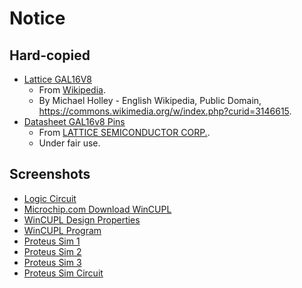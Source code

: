 # Notice

## Hard-copied

- [Lattice GAL16V8](lattice_gal_16v8.jpg)
    - From [Wikipedia](https://en.wikipedia.org/wiki/Programmable_logic_device#/media/File:Lattice_GAL_16V8.jpg).
    - By Michael Holley - English Wikipedia, Public Domain, https://commons.wikimedia.org/w/index.php?curid=3146615.
- [Datasheet GAL16v8 Pins](datasheet-gal16v8-pins.png)
    - From [LATTICE SEMICONDUCTOR CORP.](https://ece-classes.usc.edu/ee459/library/datasheets/16v8.pdf).
    - Under fair use.

## Screenshots

- [Logic Circuit](logic-circuit.png)
- [Microchip.com Download WinCUPL](microchip.com-download-wincupl.jpeg)
- [WinCUPL Design Properties](wincupl-design-properties.png)
- [WinCUPL Program](wincupl-program.png)
- [Proteus Sim 1](proteus-sim-1.png)
- [Proteus Sim 2](proteus-sim-2.png)
- [Proteus Sim 3](proteus-sim-3.png)
- [Proteus Sim Circuit](proteus-sim-circuit.png)
